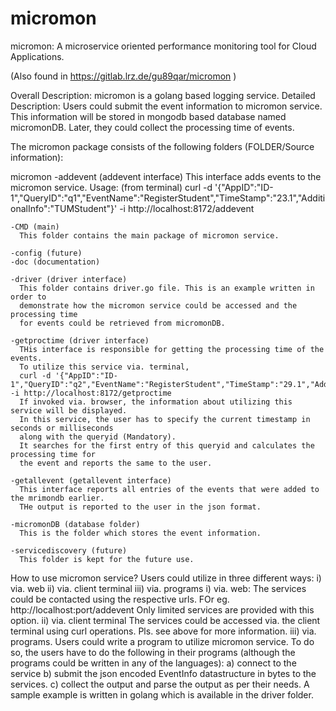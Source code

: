 # micromon
micromon: A microservice oriented performance monitoring tool for Cloud Applications.

(Also found in https://gitlab.lrz.de/gu89qar/micromon )


Overall Description: micromon is a golang based logging service.
Detailed Description: Users could submit the event information to micromon
service. This information will be stored in mongodb based database named
micromonDB. Later, they could collect the processing time of events.

The micromon package consists of the
following folders (FOLDER/Source information):

micromon
    -addevent (addevent interface)
      This interface adds events to the micromon service.
      Usage: (from terminal)
      curl -d '{"AppID":"ID-1","QueryID":"q1","EventName":"RegisterStudent","TimeStamp":"23.1","AdditionalInfo":"TUMStudent"}' -i http://localhost:8172/addevent

    -CMD (main)
      This folder contains the main package of micromon service.

    -config (future)
    -doc (documentation)

    -driver (driver interface)
      This folder contains driver.go file. This is an example written in order to
      demonstrate how the micromon service could be accessed and the processing time
      for events could be retrieved from micromonDB.

    -getproctime (driver interface)
      THis interface is responsible for getting the processing time of the events.
      To utilize this service via. terminal,
      curl -d '{"AppID":"ID-1","QueryID":"q2","EventName":"RegisterStudent","TimeStamp":"29.1","AdditionalInfo":"HPCCLoudStudent"}' -i http://localhost:8172/getproctime
      If invoked via. browser, the information about utilizing this service will be displayed.
      In this service, the user has to specify the current timestamp in seconds or milliseconds
      along with the queryid (Mandatory).
      It searches for the first entry of this queryid and calculates the processing time for
      the event and reports the same to the user.

    -getallevent (getallevent interface)
      This interface reports all entries of the events that were added to the mrimondb earlier.
      THe output is reported to the user in the json format.

    -micromonDB (database folder)
      This is the folder which stores the event information.

    -servicediscovery (future)
      This folder is kept for the future use.

How to use micromon service?
    Users could utilize in three different ways: i) via. web ii) via. client terminal iii) via. programs
      i) via. web:
        The services could be contacted using the respective urls. FOr eg. http://localhost:port/addevent
        Only limited services are provided with this option.
      ii) via. client terminal
        The services could be accessed via. the client terminal using curl operations. Pls. see
        above for more information.
      iii) via. programs.
        Users could write a program to utilize micromon service. To do so, the users have to do the
        following in their programs (although the programs could be written in any of the languages):
          a) connect to the service
          b) submit the json encoded EventInfo datastructure in bytes to the services.
          c) collect the output and parse the output as per their needs.
      A sample example is written in golang which is available in the driver folder.
